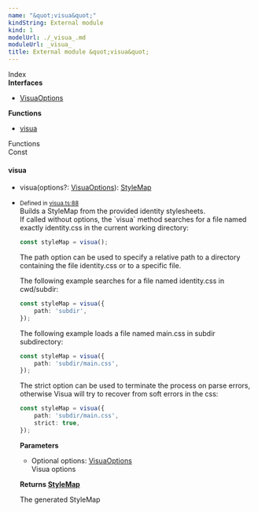 ```yaml
---
name: "&quot;visua&quot;"
kindString: External module
kind: 1
modelUrl: ./_visua_.md
moduleUrl: _visua_
title: External module &quot;visua&quot;
---
```








<section >
<div class="lead pb-2">Index</div>
<section class="tsd-panel tsd-index-panel">
<div class="tsd-index-content">
<section class="tsd-index-section ">
<strong>Interfaces</strong>
<ul>
<li class="tsd-kind-interface tsd-parent-kind-external-module"><a href="../_visua_.visuaoptions/" class="tsd-kind-icon">Visua<wbr>Options</a></li>
</ul>
</section>
<section class="tsd-index-section ">
<strong>Functions</strong>
<ul>
<li class="tsd-kind-function tsd-parent-kind-external-module"><a href="../_visua_/#visua" class="tsd-kind-icon">visua</a></li>
</ul>
</section>
</div>
</section>
</section>
<section>
<div class="lead">Functions</div>
<section class="pb-4 pt-2 tsd-kind-function tsd-parent-kind-external-module">
<div class="d-flex flex-row">
<div class="h4 pr-1"><span class="badge badge-primary">Const</span></div>
<h4 id="visua">visua</h4>
</div>

<ul class="tsd-signatures tsd-kind-function tsd-parent-kind-external-module">
<li class="tsd-signature tsd-kind-icon">visua<span class="tsd-signature-symbol">(</span>options<span class="tsd-signature-symbol">?: </span><a href="../_visua_.visuaoptions/" class="tsd-signature-type">VisuaOptions</a><span class="tsd-signature-symbol">)</span><span class="tsd-signature-symbol">: </span><a href="../_cssom_style_map_.stylemap/" class="tsd-signature-type">StyleMap</a></li>
</ul>

<ul class="tsd-descriptions">
<li class="tsd-description">
<aside class="tsd-sources pb-2">
<div class="d-flex flex-column">
<small class="text-muted">Defined in <a href="https://github.com/umbopepato/visua/blob/dbefde1/src/visua.ts#L88">visua.ts:88</a></small>
</div>
</aside>
<div class="pt-1 tsd-comment">
<div markdown="1">
Builds a StyleMap from the provided identity stylesheets.
</div>
<div markdown="1">
If called without options, the `visua` method searches for a file named exactly
identity.css in the current working directory:

```typescript
const styleMap = visua();
```

The path option can be used to specify a relative path to a directory containing
the file identity.css or to a specific file.

The following example searches for a file named identity.css in cwd/subdir:
```typescript
const styleMap = visua({
    path: 'subdir',
});
```

The following example loads a file named main.css in subdir subdirectory:
```typescript
const styleMap = visua({
    path: 'subdir/main.css',
});
```

The strict option can be used to terminate the process on parse errors,
otherwise Visua will try to recover from soft errors in the css:
```typescript
const styleMap = visua({
    path: 'subdir/main.css',
    strict: true,
});
```

</div>
</div>


<strong>Parameters</strong>
<ul class="pl-3 pb-2 list-style-initial">
<li>
<div class="h6 mb-0"><span class="badge badge-primary">Optional</span> options: <a href="../_visua_.visuaoptions/" class="tsd-signature-type">VisuaOptions</a></div>

<div class="pt-1 tsd-comment">
<div markdown="1">
Visua options
</div>
</div>

</li>
</ul>

<strong>Returns <a href="../_cssom_style_map_.stylemap/" class="tsd-signature-type">StyleMap</a></strong>

<div class="pt-1" markdown="1">
The generated StyleMap

</div>

</li>
</ul>

</section>
</section>
